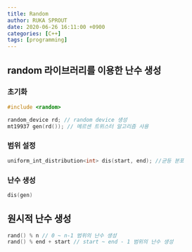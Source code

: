 ```yaml
---
title: Random
author: RUKA SPROUT
date: 2020-06-26 16:11:00 +0900
categories: [C++]
tags: [programming]
---
```


## random 라이브러리를 이용한 난수 생성

### 초기화

```cpp
#include <random>

random_device rd; // random device 생성
mt19937 gen(rd()); // 메르센 트위스터 알고리즘 사용
```

### 범위 설정

```cpp
uniform_int_distribution<int> dis(start, end); //균등 분포
```

### 난수 생성

```cpp
dis(gen)
```

## 원시적 난수 생성

```cpp
rand() % n // 0 ~ n-1 범위의 난수 생성
rand() % end + start // start ~ end - 1 범위의 난수 생성
```